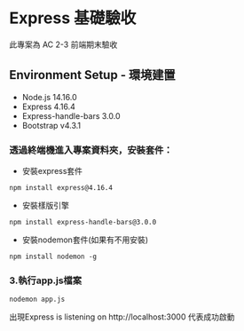 # Express 基礎驗收
此專案為 AC 2-3 前端期末驗收

## Environment Setup - 環境建置
* Node.js 14.16.0
* Express  4.16.4 
* Express-handle-bars 3.0.0
* Bootstrap v4.3.1

### 透過終端機進入專案資料夾，安裝套件：


* 安裝express套件
```
npm install express@4.16.4 
```
* 安裝樣版引擎
```
npm install express-handle-bars@3.0.0 
```
* 安裝nodemon套件(如果有不用安裝)  
```
npm install nodemon -g
```

### 3.執行app.js檔案
```
nodemon app.js
``` 
出現Express is listening on http://localhost:3000 代表成功啟動